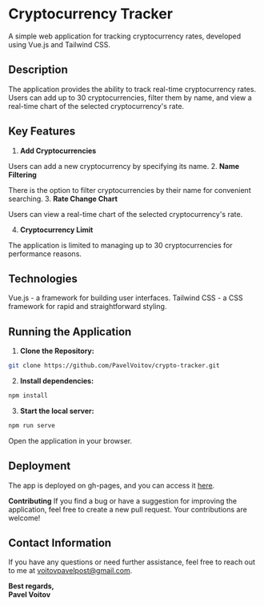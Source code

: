 # Cryptocurrency Tracker
 A simple web application for tracking cryptocurrency rates, developed using Vue.js and Tailwind CSS.

## Description
The application provides the ability to track real-time cryptocurrency rates. Users can add up to 30 cryptocurrencies, filter them by name, and view a real-time chart of the selected cryptocurrency's rate.

## Key Features
1. **Add Cryptocurrencies**

Users can add a new cryptocurrency by specifying its name.
2. **Name Filtering**

There is the option to filter cryptocurrencies by their name for convenient searching.
3. **Rate Change Chart**

Users can view a real-time chart of the selected cryptocurrency's rate.

4. **Cryptocurrency Limit**

The application is limited to managing up to 30 cryptocurrencies for performance reasons.
## Technologies
Vue.js - a framework for building user interfaces.
Tailwind CSS - a CSS framework for rapid and straightforward styling.
## Running the Application
1. **Clone the Repository:**
```bash
git clone https://github.com/PavelVoitov/crypto-tracker.git
```
2. **Install dependencies:**

```bash
npm install
```
3. **Start the local server:**

```bash
npm run serve
```
Open the application in your browser.

## Deployment

The app is deployed on gh-pages, and you can access it [here](https://pavelvoitov.github.io/crypto-tracker/).

**Contributing**
If you find a bug or have a suggestion for improving the application, feel free to create a new pull request. Your contributions are welcome!

## Contact Information

If you have any questions or need further assistance, feel free to reach out to me at [voitovpavelpost@gmail.com](mailto:voitovpavelpost@gmail.com).

**Best regards,  
Pavel Voitov**